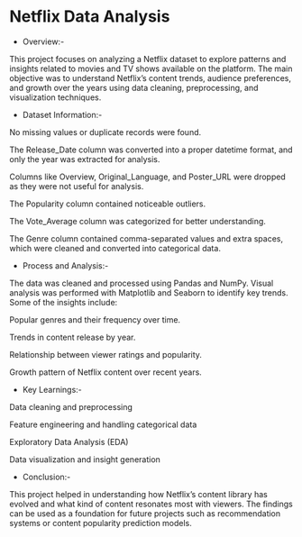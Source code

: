 # Netflix Data Analysis

* Overview:-

This project focuses on analyzing a Netflix dataset to explore patterns and insights related to movies and TV shows available on the platform. The main objective was to understand Netflix’s content trends, audience preferences, and growth over the years using data cleaning, preprocessing, and visualization techniques.

* Dataset Information:-

No missing values or duplicate records were found.

The Release_Date column was converted into a proper datetime format, and only the year was extracted for analysis.

Columns like Overview, Original_Language, and Poster_URL were dropped as they were not useful for analysis.

The Popularity column contained noticeable outliers.

The Vote_Average column was categorized for better understanding.

The Genre column contained comma-separated values and extra spaces, which were cleaned and converted into categorical data.

* Process and Analysis:-

The data was cleaned and processed using Pandas and NumPy. Visual analysis was performed with Matplotlib and Seaborn to identify key trends.
Some of the insights include:

Popular genres and their frequency over time.

Trends in content release by year.

Relationship between viewer ratings and popularity.

Growth pattern of Netflix content over recent years.

* Key Learnings:-

Data cleaning and preprocessing

Feature engineering and handling categorical data

Exploratory Data Analysis (EDA)

Data visualization and insight generation

* Conclusion:-

This project helped in understanding how Netflix’s content library has evolved and what kind of content resonates most with viewers. The findings can be used as a foundation for future projects such as recommendation systems or content popularity prediction models.
